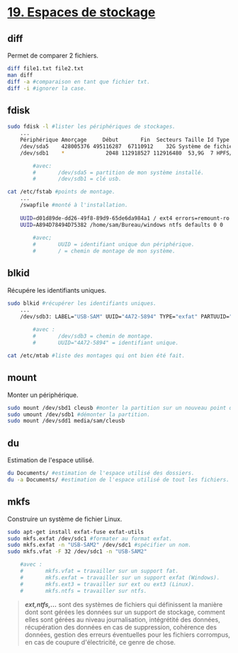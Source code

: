 # [19. Espaces de stockage](https://www.youtube.com/watch?v=UDmLDYMwn7c)

## diff
Permet de comparer 2 fichiers.
```bash
diff file1.txt file2.txt
man diff
diff -a #comparaison en tant que fichier txt.
diff -i #ignorer la case.
```
## fdisk
```bash
sudo fdisk -l #lister les périphériques de stockages.
	...
	Périphérique Amorçage     Début       Fin  Secteurs Taille Id Type
	/dev/sda5    428005376 495116287  67110912    32G Système de fichiers Linux
	/dev/sdb1    *             2048 112918527 112916480  53,9G  7 HPFS/NTFS/exFAT

        #avec:
        #       /dev/sda5 = partition de mon système installé.  
		#       /dev/sdb1 = clé usb.  

cat /etc/fstab #points de montage.
	...
	/swapfile #monté à l'installation.
	
	UUID=d01d89de-dd26-49f8-89d9-65de6da984a1 / ext4 errors=remount-ro 0 1
	UUID=A894D78494D75382 /home/sam/Bureau/windows ntfs defaults 0 0
	
		#avec;
        #       UUID = identifiant unique dun périphérique.  
		#       / = chemin de montage de mon système.  
```
## blkid
Récupére les identifiants uniques.
```bash
sudo blkid #récupérer les identifiants uniques.
	...
	/dev/sdb3: LABEL="USB-SAM" UUID="4A72-5894" TYPE="exfat" PARTUUID="4c34e44c-03"
	
		#avec :
        #       /dev/sdb3 = chemin de montage.  
		#       UUID="4A72-5894" = identifiant unique.  

cat /etc/mtab #liste des montages qui ont bien été fait.
```
## mount
Monter un périphérique.
```bash
sudo mount /dev/sbd1 cleusb #monter la partition sur un nouveau point de montage.
sudo umount /dev/sdb1 #démonter la partition.
sudo mount /dev/sdd1 media/sam/cleusb
```
## du
Estimation de l'espace utilisé.
```bash
du Documents/ #estimation de l'espace utilisé des dossiers.
du -a Documents/ #estimation de l'espace utilisé de tout les fichiers.
```
## mkfs
Construire un système de fichier Linux.
```bash
sudo apt-get install exfat-fuse exfat-utils
sudo mkfs.exfat /dev/sdc1 #formater au format exfat.
sudo mkfs.exfat -n "USB-SAM2" /dev/sdc1 #spécifier un nom.
sudo mkfs.vfat -F 32 /dev/sdc1 -n "USB-SAM2"

	#avec :	
    #       mkfs.vfat = travailler sur un support fat.
	#		mkfs.exfat = travailler sur un support exfat (Windows).
	#		mkfs.ext3 = travailler sur ext ou ext3 (Linux).
	#		mkfs.ntfs = travailler sur ntfs.
```
> ***ext,ntfs,...*** sont des systèmes de fichiers qui définissent la manière dont sont gérées les données sur un support de stockage, comment elles sont gérées au niveau journalisation, intégrétité des données, récupération des données en cas de suppression, cohérence des données, gestion des erreurs éventuelles pour les fichiers corrompus, en cas de coupure d'électricité, ce genre de chose.